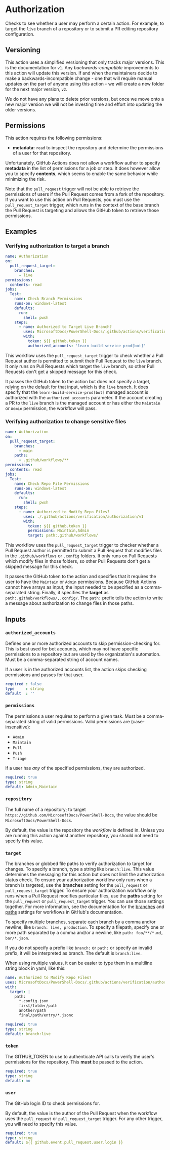 # Authorization

Checks to see whether a user may perform a certain action. For example, to target the `live` branch
of a repository or to submit a PR editing repository configuration.

## Versioning

This action uses a simplified versioning that only tracks major versions. This is the documentation
for `v1`. Any _backwards-compatible_ improvements to this action will update this version. If and
when the maintainers decide to make a backwards-incompatible change - one that will require manual
updates on the part of anyone using this action - we will create a new folder for the next major
version, `v2`.

We do not have any plans to delete prior versions, but once we move onto a new major version we will
not be investing time and effort into updating the older versions.

## Permissions

This action requires the following permissions:

- **metadata:** `read` to inspect the repository and determine the permissions of a user for that
  repository.

Unfortunately, GitHub Actions does not allow a workflow author to specify **metadata** in the list
of permissions for a job or step. It does however allow you to specify **contents**, which seems to
enable the same behavior while minimizing the risk.

Note that the `pull_request` trigger will not be able to retrieve the permissions of users if the
Pull Request comes from a fork of the repository. If you want to use this action on Pull Requests,
you must use the `pull_request_target` trigger, which runs in the context of the base branch the
Pull Request is targeting and allows the GitHub token to retrieve those permissions.

## Examples

### Verifying authorization to target a branch

```yaml
name: Authorization
on:
  pull_request_target:
    branches:
      - live
permissions:
  contents: read
jobs:
  Test:
    name: Check Branch Permissions
    runs-on: windows-latest
    defaults:
      run:
        shell: pwsh
    steps:
      - name: Authorized to Target Live Branch?
        uses: MicrosoftDocs/PowerShell-Docs/.github/actions/verification/authorization/v1@main
        with:
          token: ${{ github.token }}
          authorized_accounts: 'learn-build-service-prod[bot]'
```

This workflow uses the `pull_request_target` trigger to check whether a Pull Request author is
permitted to submit their Pull Request to the `live` branch. It only runs on Pull Requests which
target the `live` branch, so other Pull Requests don't get a skipped message for this check.

It passes the GitHub token to the action but does not specify a target, relying on the default for
that input, which is the `live` branch. It does specify that the `learn-build-service-prod[bot]`
managed account is authorized with the `authorized_accounts` parameter. If the account creating a
PR to the `live` branch is the managed account or has either the `Maintain` or `Admin` permission,
the workflow will pass.

### Verifying authorization to change sensitive files

```yaml
name: Authorization
on:
  pull_request_target:
    branches:
      - main
    paths:
      - .github/workflows/**
permissions:
  contents: read
jobs:
  Test:
    name: Check Repo File Permissions
    runs-on: windows-latest
    defaults:
      run:
        shell: pwsh
    steps:
      - name: Authorized to Modify Repo Files?
        uses: ./.github/actions/verification/authorization/v1
        with:
          token: ${{ github.token }}
          permissions: Maintain,Admin
          target: path:.github/workflows/
```

This workflow uses the `pull_request_target` trigger to checker whether a Pull Request author is
permitted to submit a Pull Request that modifies files in the `.github/workflows` or `.config`
folders. It only runs on Pull Requests which modify files in those folders, so other Pull Requests
don't get a skipped message for this check.

It passes the GitHub token to the action and specifies that it requires the user to have the
`Maintain` or `Admin` permissions. Because GitHub Actions cannot have arrays as input, the input
needed to be specified as a comma-separated string. Finally, it specifies the **target** as
`path:.github/workflows/,.config/`. The `path:` prefix tells the action to write a message about
authorization to change files in those paths.

## Inputs

### `authorized_accounts`

Defines one or more authorized accounts to skip permission-checking for. This is best used for bot
accounts, which may not have specific permissions to a repository but are used by the
organization's automation. Must be a comma-separated string of account names.

If a user is in the authorized accounts list, the action skips checking permissions and passes for
that user.

```yaml
required : false
type     : string
default  : ''
```

### `permissions`

The permissions a user requires to perform a given task. Must be a comma-separated string of valid
permissions. Valid permissions are (case-insensitive):

- `Admin`
- `Maintain`
- `Pull`
- `Push`
- `Triage`

If a user has _any_ of the specified permissions, they are authorized.

```yaml
required: true
type: string
default: Admin,Maintain
```

### `repository`

The full name of a repository; to target `https://github.com/MicrosoftDocs/PowerShell-Docs`, the
value should be `MicrosoftDocs/PowerShell-Docs`.

By default, the value is the repository the _workflow_ is defined in. Unless you are running this
action against another repository, you should not need to specify this value.

### `target`

The branches or globbed file paths to verify authorization to target for changes. To specify
a branch, type a string like `branch:live`. This value determines the messaging for this
action but does not limit the authorization status check. To ensure your authorization
workflow only runs when a branch is targeted, use the **branches** setting for the
`pull_request` or `pull_request_target` trigger. To ensure your authorization workflow only
runs when a Pull Request modifies particular files, use the **paths** setting for the
`pull_request` or `pull_request_target` trigger. You can use those settings together. For
more information, see the documentation for the [branches][syntax-docs-branches] and
[paths][syntax-docs-paths] settings for workflows in GitHub's documentation.

To specify multiple branches, separate each branch
by a comma and/or newline, like `branch: live, production`. To specify a filepath, specify one
or more path separated by a comma and/or a newline, like `path: foo/**/*.md, bar/*.json`.

If you do not specify a prefix like `branch:` or `path:` or specify an invalid prefix, it will
be interpreted as branch. The default is `branch:live`.

When using multiple values, it can be easier to type them in a multiline string block in yaml,
like this:

```yaml
name: Authorized to Modify Repo Files?
uses: MicrosoftDocs/PowerShell-Docs/.github/actions/verification/authorization/v1@main
with:
  target: |
    path:
      *.config.json
      first/folder/path
      another/path
      final/path/entry/*.jsonc
```

```yaml
required: true
type: string
default: branch:live
```

### `token`

The GITHUB_TOKEN to use to authenticate API calls to verify the user's permissions for the
repository. This **must** be passed to the action.

```yaml
required: true
type: string
default: no
```

### `user`

The GitHub login ID to check permissions for.

By default, the value is the author of the Pull Request when the workflow uses the `pull_request` or
`pull_request_target` trigger. For any other trigger, you will need to specify this value.

```yaml
required: true
type: string
default: ${{ github.event.pull_request.user.login }}
```

[syntax-docs-branches]: https://docs.github.com/en/actions/using-workflows/workflow-syntax-for-github-actions#onpull_requestpull_request_targetbranchesbranches-ignore
[syntax-docs-paths]:    https://docs.github.com/en/actions/using-workflows/workflow-syntax-for-github-actions#onpushpull_requestpull_request_targetpathspaths-ignore
